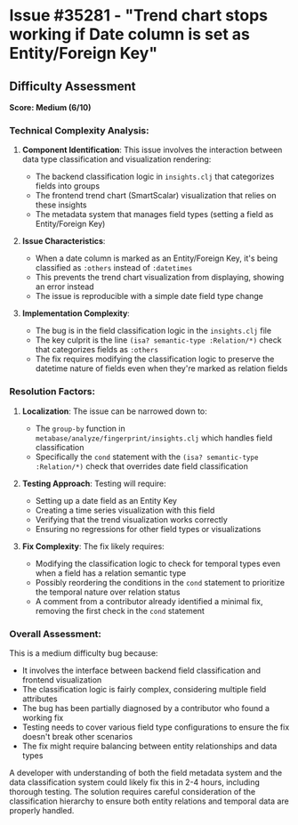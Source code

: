 # Issue #35281 - "Trend chart stops working if Date column is set as Entity/Foreign Key"

## Difficulty Assessment
**Score: Medium (6/10)**

### Technical Complexity Analysis:
1. **Component Identification**: This issue involves the interaction between data type classification and visualization rendering:
   - The backend classification logic in `insights.clj` that categorizes fields into groups
   - The frontend trend chart (SmartScalar) visualization that relies on these insights
   - The metadata system that manages field types (setting a field as Entity/Foreign Key)

2. **Issue Characteristics**: 
   - When a date column is marked as an Entity/Foreign Key, it's being classified as `:others` instead of `:datetimes`
   - This prevents the trend chart visualization from displaying, showing an error instead
   - The issue is reproducible with a simple date field type change

3. **Implementation Complexity**:
   - The bug is in the field classification logic in the `insights.clj` file
   - The key culprit is the line `(isa? semantic-type :Relation/*)` check that categorizes fields as `:others`
   - The fix requires modifying the classification logic to preserve the datetime nature of fields even when they're marked as relation fields

### Resolution Factors:
1. **Localization**: The issue can be narrowed down to:
   - The `group-by` function in `metabase/analyze/fingerprint/insights.clj` which handles field classification
   - Specifically the `cond` statement with the `(isa? semantic-type :Relation/*)` check that overrides date field classification

2. **Testing Approach**: Testing will require:
   - Setting up a date field as an Entity Key
   - Creating a time series visualization with this field
   - Verifying that the trend visualization works correctly
   - Ensuring no regressions for other field types or visualizations

3. **Fix Complexity**: The fix likely requires:
   - Modifying the classification logic to check for temporal types even when a field has a relation semantic type
   - Possibly reordering the conditions in the `cond` statement to prioritize the temporal nature over relation status
   - A comment from a contributor already identified a minimal fix, removing the first check in the `cond` statement

### Overall Assessment:
This is a medium difficulty bug because:
- It involves the interface between backend field classification and frontend visualization
- The classification logic is fairly complex, considering multiple field attributes
- The bug has been partially diagnosed by a contributor who found a working fix
- Testing needs to cover various field type configurations to ensure the fix doesn't break other scenarios
- The fix might require balancing between entity relationships and data types

A developer with understanding of both the field metadata system and the data classification system could likely fix this in 2-4 hours, including thorough testing. The solution requires careful consideration of the classification hierarchy to ensure both entity relations and temporal data are properly handled.